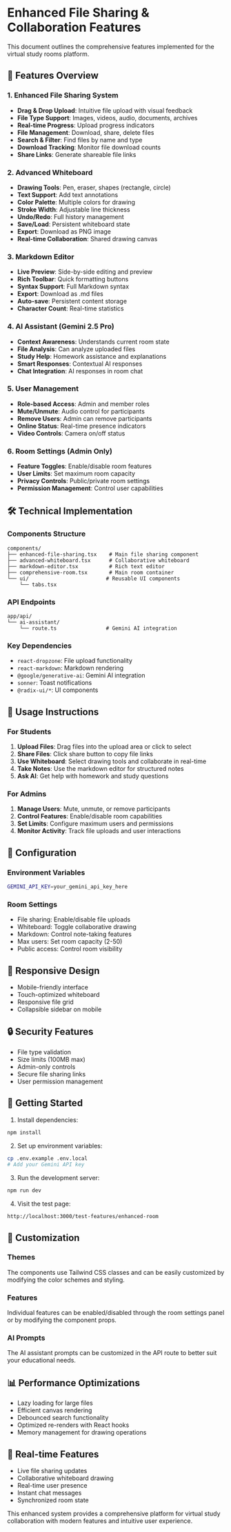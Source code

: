 # Enhanced File Sharing & Collaboration Features

This document outlines the comprehensive features implemented for the virtual study rooms platform.

## 🚀 Features Overview

### 1. Enhanced File Sharing System
- **Drag & Drop Upload**: Intuitive file upload with visual feedback
- **File Type Support**: Images, videos, audio, documents, archives
- **Real-time Progress**: Upload progress indicators
- **File Management**: Download, share, delete files
- **Search & Filter**: Find files by name and type
- **Download Tracking**: Monitor file download counts
- **Share Links**: Generate shareable file links

### 2. Advanced Whiteboard
- **Drawing Tools**: Pen, eraser, shapes (rectangle, circle)
- **Text Support**: Add text annotations
- **Color Palette**: Multiple colors for drawing
- **Stroke Width**: Adjustable line thickness
- **Undo/Redo**: Full history management
- **Save/Load**: Persistent whiteboard state
- **Export**: Download as PNG image
- **Real-time Collaboration**: Shared drawing canvas

### 3. Markdown Editor
- **Live Preview**: Side-by-side editing and preview
- **Rich Toolbar**: Quick formatting buttons
- **Syntax Support**: Full Markdown syntax
- **Export**: Download as .md files
- **Auto-save**: Persistent content storage
- **Character Count**: Real-time statistics

### 4. AI Assistant (Gemini 2.5 Pro)
- **Context Awareness**: Understands current room state
- **File Analysis**: Can analyze uploaded files
- **Study Help**: Homework assistance and explanations
- **Smart Responses**: Contextual AI responses
- **Chat Integration**: AI responses in room chat

### 5. User Management
- **Role-based Access**: Admin and member roles
- **Mute/Unmute**: Audio control for participants
- **Remove Users**: Admin can remove participants
- **Online Status**: Real-time presence indicators
- **Video Controls**: Camera on/off status

### 6. Room Settings (Admin Only)
- **Feature Toggles**: Enable/disable room features
- **User Limits**: Set maximum room capacity
- **Privacy Controls**: Public/private room settings
- **Permission Management**: Control user capabilities

## 🛠️ Technical Implementation

### Components Structure
```
components/
├── enhanced-file-sharing.tsx    # Main file sharing component
├── advanced-whiteboard.tsx      # Collaborative whiteboard
├── markdown-editor.tsx          # Rich text editor
├── comprehensive-room.tsx       # Main room container
└── ui/                         # Reusable UI components
    └── tabs.tsx
```

### API Endpoints
```
app/api/
└── ai-assistant/
    └── route.ts                # Gemini AI integration
```

### Key Dependencies
- `react-dropzone`: File upload functionality
- `react-markdown`: Markdown rendering
- `@google/generative-ai`: Gemini AI integration
- `sonner`: Toast notifications
- `@radix-ui/*`: UI components

## 🎯 Usage Instructions

### For Students
1. **Upload Files**: Drag files into the upload area or click to select
2. **Share Files**: Click share button to copy file links
3. **Use Whiteboard**: Select drawing tools and collaborate in real-time
4. **Take Notes**: Use the markdown editor for structured notes
5. **Ask AI**: Get help with homework and study questions

### For Admins
1. **Manage Users**: Mute, unmute, or remove participants
2. **Control Features**: Enable/disable room capabilities
3. **Set Limits**: Configure maximum users and permissions
4. **Monitor Activity**: Track file uploads and user interactions

## 🔧 Configuration

### Environment Variables
```bash
GEMINI_API_KEY=your_gemini_api_key_here
```

### Room Settings
- File sharing: Enable/disable file uploads
- Whiteboard: Toggle collaborative drawing
- Markdown: Control note-taking features
- Max users: Set room capacity (2-50)
- Public access: Control room visibility

## 📱 Responsive Design
- Mobile-friendly interface
- Touch-optimized whiteboard
- Responsive file grid
- Collapsible sidebar on mobile

## 🔒 Security Features
- File type validation
- Size limits (100MB max)
- Admin-only controls
- Secure file sharing links
- User permission management

## 🚀 Getting Started

1. Install dependencies:
```bash
npm install
```

2. Set up environment variables:
```bash
cp .env.example .env.local
# Add your Gemini API key
```

3. Run the development server:
```bash
npm run dev
```

4. Visit the test page:
```
http://localhost:3000/test-features/enhanced-room
```

## 🎨 Customization

### Themes
The components use Tailwind CSS classes and can be easily customized by modifying the color schemes and styling.

### Features
Individual features can be enabled/disabled through the room settings panel or by modifying the component props.

### AI Prompts
The AI assistant prompts can be customized in the API route to better suit your educational needs.

## 📊 Performance Optimizations
- Lazy loading for large files
- Efficient canvas rendering
- Debounced search functionality
- Optimized re-renders with React hooks
- Memory management for drawing operations

## 🔄 Real-time Features
- Live file sharing updates
- Collaborative whiteboard drawing
- Real-time user presence
- Instant chat messages
- Synchronized room state

This enhanced system provides a comprehensive platform for virtual study collaboration with modern features and intuitive user experience.